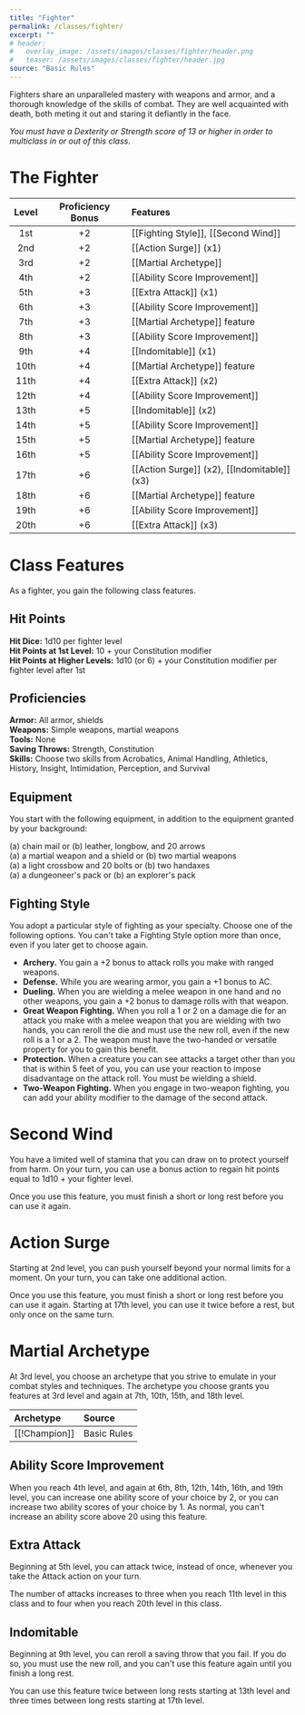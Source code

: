 ```yaml
---
title: "Fighter"
permalink: /classes/fighter/
excerpt: ""
# header:
#   overlay_image: /assets/images/classes/fighter/header.png
#   teaser: /assets/images/classes/fighter/header.jpg
source: "Basic Rules"
---
```

Fighters share an unparalleled mastery with weapons and armor, and a thorough knowledge of the skills of combat. They are well acquainted with death, both meting it out and staring it defiantly in the face.

*You must have a Dexterity or Strength score of 13 or higher in order to multiclass in or out of this class.*

# The Fighter

| Level | Proficiency Bonus | Features |
| :---: | :---: | :---- |
| 1st   | +2	| 	[[Fighting Style]], [[Second Wind]] |
| 2nd   | +2	| [[Action Surge]] (x1) |
| 3rd   | +2	| [[Martial Archetype]] |
| 4th   | +2	| [[Ability Score Improvement]] |
| 5th   | +3	| [[Extra Attack]] (x1) |
| 6th   | +3	| [[Ability Score Improvement]] |
| 7th   | +3	| [[Martial Archetype]] feature |
| 8th   | +3	| [[Ability Score Improvement]] |
| 9th   | +4	| [[Indomitable]] (x1) |
| 10th  | +4	| [[Martial Archetype]] feature |
| 11th  | +4	| [[Extra Attack]] (x2) |
| 12th  | +4	| [[Ability Score Improvement]] |
| 13th  | +5	| [[Indomitable]] (x2) |
| 14th  | +5	| [[Ability Score Improvement]] |
| 15th  | +5	| [[Martial Archetype]] feature |
| 16th  | +5	| [[Ability Score Improvement]] |
| 17th  | +6	| [[Action Surge]] (x2), [[Indomitable]] (x3) |
| 18th  | +6	| [[Martial Archetype]] feature |
| 19th  | +6	| [[Ability Score Improvement]] |
| 20th  | +6	| [[Extra Attack]] (x3) |

# Class Features
As a fighter, you gain the following class features.

## Hit Points
**Hit Dice:** 1d10 per fighter level \
**Hit Points at 1st Level:** 10 + your Constitution modifier \
**Hit Points at Higher Levels:** 1d10 (or 6) + your Constitution modifier per fighter level after 1st

## Proficiencies
**Armor:** All armor, shields \
**Weapons:** Simple weapons, martial weapons \
**Tools:** None \
**Saving Throws:** Strength, Constitution \
**Skills:** Choose two skills from Acrobatics, Animal Handling, Athletics, History, Insight, Intimidation, Perception, and Survival

## Equipment
You start with the following equipment, in addition to the equipment granted by your background:

(a) chain mail or (b) leather, longbow, and 20 arrows \
(a) a martial weapon and a shield or (b) two martial weapons \
(a) a light crossbow and 20 bolts or (b) two handaxes \
(a) a dungeoneer's pack or (b) an explorer's pack

## Fighting Style
You adopt a particular style of fighting as your specialty. Choose one of the following options. You can't take a Fighting Style option more than once, even if you later get to choose again.

- **Archery.** You gain a +2 bonus to attack rolls you make with ranged weapons.
- **Defense.** While you are wearing armor, you gain a +1 bonus to AC.
- **Dueling.** When you are wielding a melee weapon in one hand and no other weapons, you gain a +2 bonus to damage rolls with that weapon.
- **Great Weapon Fighting.** When you roll a 1 or 2 on a damage die for an attack you make with a melee weapon that you are wielding with two hands, you can reroll the die and must use the new roll, even if the new roll is a 1 or a 2. The weapon must have the two-handed or versatile property for you to gain this benefit.
- **Protection.** When a creature you can see attacks a target other than you that is within 5 feet of you, you can use your reaction to impose disadvantage on the attack roll. You must be wielding a shield.
- **Two-Weapon Fighting.** When you engage in two-weapon fighting, you can add your ability modifier to the damage of the second attack.

# Second Wind
You have a limited well of stamina that you can draw on to protect yourself from harm. On your turn, you can use a bonus action to regain hit points equal to 1d10 + your fighter level.

Once you use this feature, you must finish a short or long rest before you can use it again.

# Action Surge
Starting at 2nd level, you can push yourself beyond your normal limits for a moment. On your turn, you can take one additional action.

Once you use this feature, you must finish a short or long rest before you can use it again. Starting at 17th level, you can use it twice before a rest, but only once on the same turn.

# Martial Archetype
At 3rd level, you choose an archetype that you strive to emulate in your combat styles and techniques. The archetype you choose grants you features at 3rd level and again at 7th, 10th, 15th, and 18th level.

| Archetype     | Source      |
| :------------ | :---------- |
| [[!Champion]] | Basic Rules |

## Ability Score Improvement
When you reach 4th level, and again at 6th, 8th, 12th, 14th, 16th, and 19th level, you can increase one ability score of your choice by 2, or you can increase two ability scores of your choice by 1. As normal, you can't increase an ability score above 20 using this feature.

## Extra Attack
Beginning at 5th level, you can attack twice, instead of once, whenever you take the Attack action on your turn.

The number of attacks increases to three when you reach 11th level in this class and to four when you reach 20th level in this class.

## Indomitable
Beginning at 9th level, you can reroll a saving throw that you fail. If you do so, you must use the new roll, and you can't use this feature again until you finish a long rest.

You can use this feature twice between long rests starting at 13th level and three times between long rests starting at 17th level.
